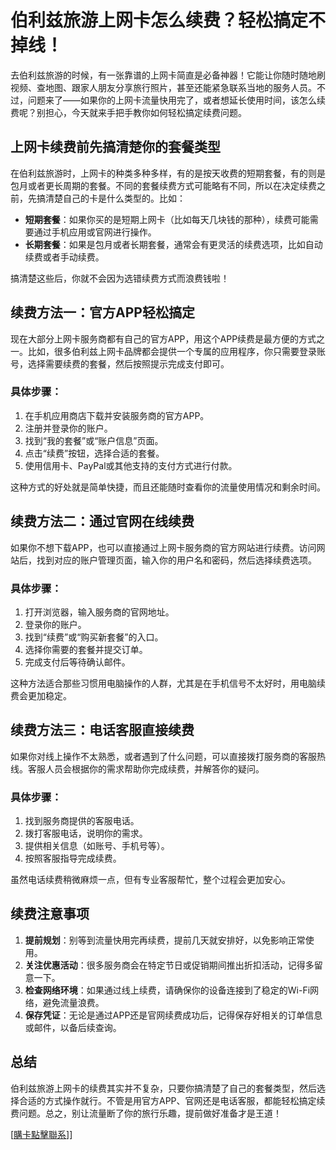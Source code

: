 # 伯利兹旅游上网卡怎么续费？轻松搞定不掉线！

去伯利兹旅游的时候，有一张靠谱的上网卡简直是必备神器！它能让你随时随地刷视频、查地图、跟家人朋友分享旅行照片，甚至还能紧急联系当地的服务人员。不过，问题来了——如果你的上网卡流量快用完了，或者想延长使用时间，该怎么续费呢？别担心，今天就来手把手教你如何轻松搞定续费问题。

## 上网卡续费前先搞清楚你的套餐类型

在伯利兹旅游时，上网卡的种类多种多样，有的是按天收费的短期套餐，有的则是包月或者更长周期的套餐。不同的套餐续费方式可能略有不同，所以在决定续费之前，先搞清楚自己的卡是什么类型的。比如：

- **短期套餐**：如果你买的是短期上网卡（比如每天几块钱的那种），续费可能需要通过手机应用或官网进行操作。
- **长期套餐**：如果是包月或者长期套餐，通常会有更灵活的续费选项，比如自动续费或者手动续费。

搞清楚这些后，你就不会因为选错续费方式而浪费钱啦！

## 续费方法一：官方APP轻松搞定

现在大部分上网卡服务商都有自己的官方APP，用这个APP续费是最方便的方式之一。比如，很多伯利兹上网卡品牌都会提供一个专属的应用程序，你只需要登录账号，选择需要续费的套餐，然后按照提示完成支付即可。

### 具体步骤：
1. 在手机应用商店下载并安装服务商的官方APP。
2. 注册并登录你的账户。
3. 找到“我的套餐”或“账户信息”页面。
4. 点击“续费”按钮，选择合适的套餐。
5. 使用信用卡、PayPal或其他支持的支付方式进行付款。

这种方式的好处就是简单快捷，而且还能随时查看你的流量使用情况和剩余时间。

## 续费方法二：通过官网在线续费

如果你不想下载APP，也可以直接通过上网卡服务商的官方网站进行续费。访问网站后，找到对应的账户管理页面，输入你的用户名和密码，然后选择续费选项。

### 具体步骤：
1. 打开浏览器，输入服务商的官网地址。
2. 登录你的账户。
3. 找到“续费”或“购买新套餐”的入口。
4. 选择你需要的套餐并提交订单。
5. 完成支付后等待确认邮件。

这种方法适合那些习惯用电脑操作的人群，尤其是在手机信号不太好时，用电脑续费会更加稳定。

## 续费方法三：电话客服直接续费

如果你对线上操作不太熟悉，或者遇到了什么问题，可以直接拨打服务商的客服热线。客服人员会根据你的需求帮助你完成续费，并解答你的疑问。

### 具体步骤：
1. 找到服务商提供的客服电话。
2. 拨打客服电话，说明你的需求。
3. 提供相关信息（如账号、手机号等）。
4. 按照客服指导完成续费。

虽然电话续费稍微麻烦一点，但有专业客服帮忙，整个过程会更加安心。

## 续费注意事项

1. **提前规划**：别等到流量快用完再续费，提前几天就安排好，以免影响正常使用。
2. **关注优惠活动**：很多服务商会在特定节日或促销期间推出折扣活动，记得多留意一下。
3. **检查网络环境**：如果通过线上续费，请确保你的设备连接到了稳定的Wi-Fi网络，避免流量浪费。
4. **保存凭证**：无论是通过APP还是官网续费成功后，记得保存好相关的订单信息或邮件，以备后续查询。

## 总结

伯利兹旅游上网卡的续费其实并不复杂，只要你搞清楚了自己的套餐类型，然后选择合适的方式操作就行。不管是用官方APP、官网还是电话客服，都能轻松搞定续费问题。总之，别让流量断了你的旅行乐趣，提前做好准备才是王道！

[[購卡點擊聯系](https://t.me/s/esim1088)]]